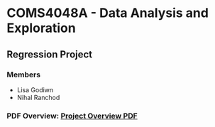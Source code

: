 # COMS4048A - Data Analysis and Exploration
## Regression Project

### Members
- Lisa Godiwn
- Nihal Ranchod

### PDF Overview: <a href="DescriptionOfProject.pdf">Project Overview PDF</a>
